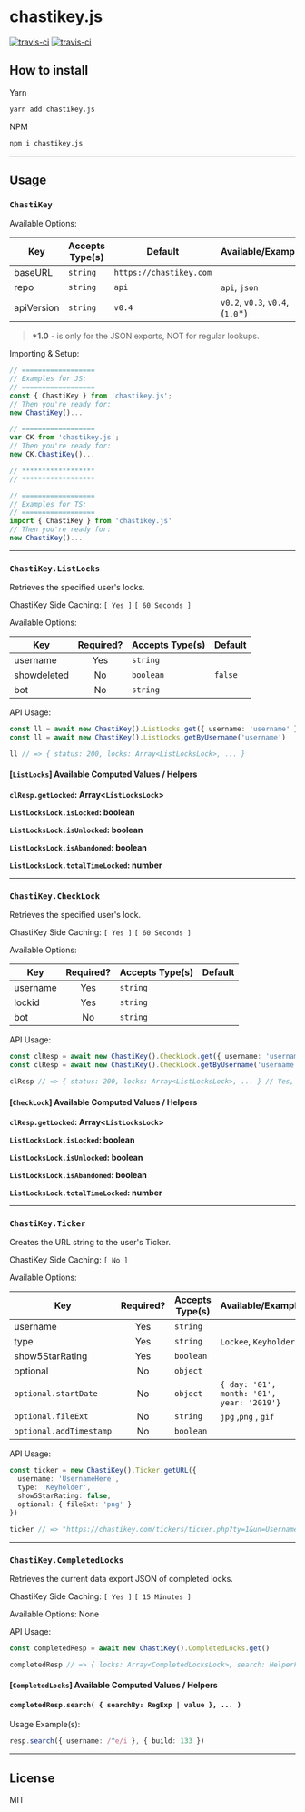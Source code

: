 # chastikey.js

[![travis-ci](https://img.shields.io/travis/ChastiKey/chastikey.js/master.svg?style=flat-square)](https://travis-ci.org/ChastiKey/chastikey.js)
[![travis-ci](https://img.shields.io/npm/v/chastikey.js.svg?style=flat-square)](https://www.npmjs.com/package/chastikey.js)

## How to install

Yarn

```sh
yarn add chastikey.js
```

NPM

```sh
npm i chastikey.js
```

---

## Usage

### `ChastiKey`

Available Options:

| Key        | Accepts Type(s) | Default                 | Available/Example                 |
| ---------- | --------------- | ----------------------- | --------------------------------- |
| baseURL    | `string`        | `https://chastikey.com` |
| repo       | `string`        | `api`                   | `api`, `json`                     |
| apiVersion | `string`        | `v0.4`                  | `v0.2`, `v0.3`, `v0.4`, (`1.0`\*) |

> **\*1.0** - is only for the JSON exports, NOT for regular lookups.

Importing & Setup:

```ts
// ==================
// Examples for JS:
// ==================
const { ChastiKey } from 'chastikey.js';
// Then you're ready for:
new ChastiKey()...

// ==================
var CK from 'chastikey.js';
// Then you're ready for:
new CK.ChastiKey()...

// ******************
// ******************

// ==================
// Examples for TS:
// ==================
import { ChastiKey } from 'chastikey.js'
// Then you're ready for:
new ChastiKey()...
```

---

### `ChastiKey.ListLocks`

Retrieves the specified user's locks.

ChastiKey Side Caching: `[ Yes ]` `[ 60 Seconds ]`

Available Options:

| Key         | Required? | Accepts Type(s) | Default |
| ----------- | :-------: | --------------- | ------- |
| username    |    Yes    | `string`        |         |
| showdeleted |    No     | `boolean`       | `false` |
| bot         |    No     | `string`        |         |

API Usage:

```ts
const ll = await new ChastiKey().ListLocks.get({ username: 'username' })
const ll = await new ChastiKey().ListLocks.getByUsername('username')

ll // => { status: 200, locks: Array<ListLocksLock>, ... }
```

#### [`ListLocks`] Available Computed Values / Helpers

**`clResp.getLocked`: Array<`ListLocksLock`>**

**`ListLocksLock.isLocked`: boolean**

**`ListLocksLock.isUnlocked`: boolean**

**`ListLocksLock.isAbandoned`: boolean**

**`ListLocksLock.totalTimeLocked`: number**

---

### `ChastiKey.CheckLock`

Retrieves the specified user's lock.

ChastiKey Side Caching: `[ Yes ]` `[ 60 Seconds ]`

Available Options:

| Key      | Required? | Accepts Type(s) | Default |
| -------- | :-------: | --------------- | ------- |
| username |    Yes    | `string`        |         |
| lockid   |    Yes    | `string`        |         |
| bot      |    No     | `string`        |         |

API Usage:

```ts
const clResp = await new ChastiKey().CheckLock.get({ username: 'username', lockid: '123456' })
const clResp = await new ChastiKey().CheckLock.getByUsername('username', '123456')

clResp // => { status: 200, locks: Array<ListLocksLock>, ... } // Yes, It does use the same ListLocksLock type
```

#### [`CheckLock`] Available Computed Values / Helpers

**`clResp.getLocked`: Array<`ListLocksLock`>**

**`ListLocksLock.isLocked`: boolean**

**`ListLocksLock.isUnlocked`: boolean**

**`ListLocksLock.isAbandoned`: boolean**

**`ListLocksLock.totalTimeLocked`: number**

---

### `ChastiKey.Ticker`

Creates the URL string to the user's Ticker.

ChastiKey Side Caching: `[ No ]`

Available Options:

| Key                     | Required? | Accepts Type(s) | Available/Example                         |
| ----------------------- | :-------: | --------------- | ----------------------------------------- |
| username                |    Yes    | `string`        |
| type                    |    Yes    | `string`        | `Lockee`, `Keyholder`                     |
| show5StarRating         |    Yes    | `boolean`       |
| optional                |    No     | `object`        |
| `optional.startDate`    |    No     | `object`        | `{ day: '01', month: '01', year: '2019'}` |
| `optional.fileExt`      |    No     | `string`        | `jpg` ,`png` , `gif`                      |
| `optional.addTimestamp` |    No     | `boolean`       |                                           |

API Usage:

```ts
const ticker = new ChastiKey().Ticker.getURL({
  username: 'UsernameHere',
  type: 'Keyholder',
  show5StarRating: false,
  optional: { fileExt: 'png' }
})

ticker // => "https://chastikey.com/tickers/ticker.php?ty=1&un=UsernameHere&r=0&ext=.png"
```

---

### `ChastiKey.CompletedLocks`

Retrieves the current data export JSON of completed locks.

ChastiKey Side Caching: `[ Yes ]` `[ 15 Minutes ]`

Available Options: None

API Usage:

```ts
const completedResp = await new ChastiKey().CompletedLocks.get()

completedResp // => { locks: Array<CompletedLocksLock>, search: HelperFunc }
```

#### [`CompletedLocks`] Available Computed Values / Helpers

#### `completedResp.search( { searchBy: RegExp | value }, ... )`

Usage Example(s):

```ts
resp.search({ username: /^e/i }, { build: 133 })
```

---

## License

MIT
